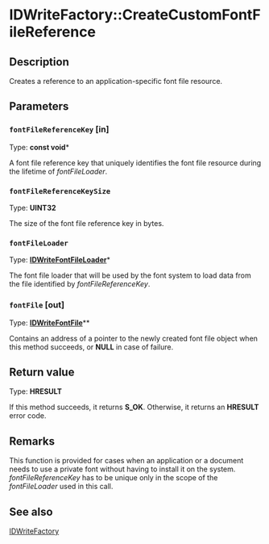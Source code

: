 # IDWriteFactory::CreateCustomFontFileReference

## Description

 Creates a reference to an application-specific font file resource.

## Parameters

### `fontFileReferenceKey` [in]

Type: **const void***

A font file reference key that uniquely identifies the font file resource
during the lifetime of *fontFileLoader*.

### `fontFileReferenceKeySize`

Type: **UINT32**

The size of the font file reference key in bytes.

### `fontFileLoader`

Type: **[IDWriteFontFileLoader](https://learn.microsoft.com/windows/win32/api/dwrite/nn-dwrite-idwritefontfileloader)***

The font file loader that will be used by the font system to load data from the file identified by
*fontFileReferenceKey*.

### `fontFile` [out]

Type: **[IDWriteFontFile](https://learn.microsoft.com/windows/win32/api/dwrite/nn-dwrite-idwritefontfile)****

Contains an address of a pointer to the newly created font file object when this method succeeds, or **NULL** in case of failure.

## Return value

Type: **HRESULT**

If this method succeeds, it returns **S_OK**. Otherwise, it returns an **HRESULT** error code.

## Remarks

 This function is provided for cases when an application or a document needs to use a private font
without having to install it on the system. *fontFileReferenceKey* has to be unique only in the scope
of the *fontFileLoader* used in this call.

## See also

[IDWriteFactory](https://learn.microsoft.com/windows/win32/api/dwrite/nn-dwrite-idwritefactory)